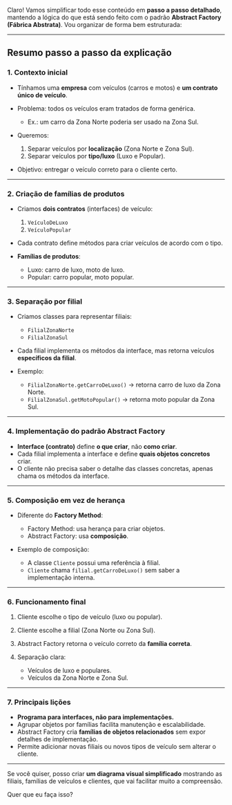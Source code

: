 Claro! Vamos simplificar todo esse conteúdo em **passo a passo detalhado**, mantendo a lógica do que está sendo feito com o padrão **Abstract Factory (Fábrica Abstrata)**. Vou organizar de forma bem estruturada:

---

## **Resumo passo a passo da explicação**

### **1. Contexto inicial**

* Tínhamos uma **empresa** com veículos (carros e motos) e **um contrato único de veículo**.
* Problema: todos os veículos eram tratados de forma genérica.

  * Ex.: um carro da Zona Norte poderia ser usado na Zona Sul.
* Queremos:

  1. Separar veículos por **localização** (Zona Norte e Zona Sul).
  2. Separar veículos por **tipo/luxo** (Luxo e Popular).
* Objetivo: entregar o veículo correto para o cliente certo.

---

### **2. Criação de famílias de produtos**

* Criamos **dois contratos** (interfaces) de veículo:

  1. `VeículoDeLuxo`
  2. `VeículoPopular`
* Cada contrato define métodos para criar veículos de acordo com o tipo.
* **Famílias de produtos**:

  * Luxo: carro de luxo, moto de luxo.
  * Popular: carro popular, moto popular.

---

### **3. Separação por filial**

* Criamos classes para representar filiais:

  * `FilialZonaNorte`
  * `FilialZonaSul`
* Cada filial implementa os métodos da interface, mas retorna veículos **específicos da filial**.
* Exemplo:

  * `FilialZonaNorte.getCarroDeLuxo()` → retorna carro de luxo da Zona Norte.
  * `FilialZonaSul.getMotoPopular()` → retorna moto popular da Zona Sul.

---

### **4. Implementação do padrão Abstract Factory**

* **Interface (contrato)** define **o que criar**, não **como criar**.
* Cada filial implementa a interface e define **quais objetos concretos** criar.
* O cliente não precisa saber o detalhe das classes concretas, apenas chama os métodos da interface.

---

### **5. Composição em vez de herança**

* Diferente do **Factory Method**:

  * Factory Method: usa herança para criar objetos.
  * Abstract Factory: usa **composição**.
* Exemplo de composição:

  * A classe `Cliente` possui uma referência à filial.
  * `Cliente` chama `filial.getCarroDeLuxo()` sem saber a implementação interna.

---

### **6. Funcionamento final**

1. Cliente escolhe o tipo de veículo (luxo ou popular).
2. Cliente escolhe a filial (Zona Norte ou Zona Sul).
3. Abstract Factory retorna o veículo correto da **família correta**.
4. Separação clara:

   * Veículos de luxo e populares.
   * Veículos da Zona Norte e Zona Sul.

---

### **7. Principais lições**

* **Programa para interfaces, não para implementações.**
* Agrupar objetos por famílias facilita manutenção e escalabilidade.
* Abstract Factory cria **famílias de objetos relacionados** sem expor detalhes de implementação.
* Permite adicionar novas filiais ou novos tipos de veículo sem alterar o cliente.

---

Se você quiser, posso criar **um diagrama visual simplificado** mostrando as filiais, famílias de veículos e clientes, que vai facilitar muito a compreensão.

Quer que eu faça isso?
